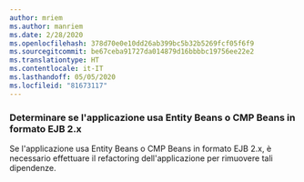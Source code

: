 ```yaml
---
author: mriem
ms.author: manriem
ms.date: 2/28/2020
ms.openlocfilehash: 378d70e0e10dd26ab399bc5b32b5269fcf05f6f9
ms.sourcegitcommit: be67ceba91727da014879d16bbbbc19756ee22e2
ms.translationtype: HT
ms.contentlocale: it-IT
ms.lasthandoff: 05/05/2020
ms.locfileid: "81673117"
---
```

### <a name="determine-whether-your-application-uses-entity-beans-or-ejb-2x-style-cmp-beans"></a>Determinare se l'applicazione usa Entity Beans o CMP Beans in formato EJB 2.x

Se l'applicazione usa Entity Beans o CMP Beans in formato EJB 2.x, è necessario effettuare il refactoring dell'applicazione per rimuovere tali dipendenze.
